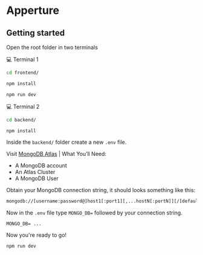 # Apperture

## Getting started

Open the root folder in two terminals

💻 Terminal 1

```bash
cd frontend/
```

```bash
npm install
```

```bash
npm run dev
```

💻 Terminal 2

```bash
cd backend/
```

```bash
npm install
```

Inside the `backend/` folder create a new `.env` file.

Visit [MongoDB Atlas](https://www.mongodb.com/cloud/atlas) | What You’ll Need:

- A MongoDB account
- An Atlas Cluster
- A MongoDB User

Obtain your MongoDB connection string, it should looks something like this:

```bash
mongodb://[username:password@]host1[:port1][,...hostN[:portN]][/[defaultauthdb][?options]]
```

Now in the `.env` file type `MONGO_DB=` followed by your connection string.

```
MONGO_DB= ...
```

Now you're ready to go!

```bash
npm run dev
```
